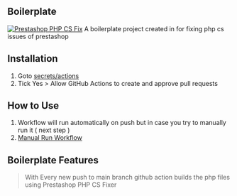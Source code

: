 
## Boilerplate
[![Prestashop PHP CS Fix](https://github.com/codeeshop-oc/prestashop-php-cs-biolerplate/actions/workflows/php-prestashop-cs-fix.yml/badge.svg?branch=main&event=push)](https://github.com/codeeshop-oc/prestashop-php-cs-biolerplate/actions/workflows/php-prestashop-cs-fix.yml)
A boilerplate project created in for fixing php cs issues of prestashop

## Installation
1. Goto [secrets/actions](../../settings/actions)
2. Tick Yes > Allow GitHub Actions to create and approve pull requests

## How to Use
1. Workflow will run automatically on push but in case you try to manually run it ( next step )
2. [Manual Run Workflow](../../actions/workflows/php-prestashop-cs-fix.yml)

## Boilerplate Features
 > With Every new push to main branch github action builds the php files using Prestashop PHP CS Fixer 

